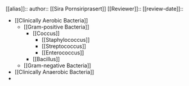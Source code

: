 [[alias]]::
author:: [[Sira Pornsiriprasert]] 
[[Reviewer]]::
[[review-date]]::

- [[Clinically Aerobic Bacteria]]
	- [[Gram-positive Bacteria]]
		- [[Coccus]]
			- [[Staphylococcus]]
			- [[Streptococcus]]
			- [[Enterococcus]]
		- [[Bacillus]]
	- [[Gram-negative Bacteria]]
- [[Clinically Anaerobic Bacteria]]
-